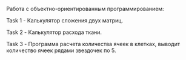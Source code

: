 Работа с объектно-ориентированным программированием:

Task 1 - Калькулятор сложения двух матриц.

Task 2 - Калькулятор расхода ткани.

Task 3 - Программа расчета количества ячеек в клетках, выводит количество ячеек рядами звездочек по 5.
